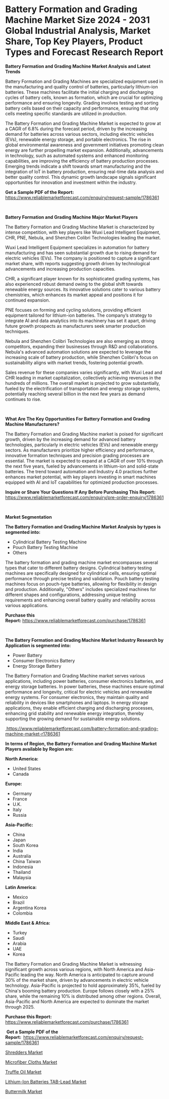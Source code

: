 <p><h1>Battery Formation and Grading Machine Market Size 2024 - 2031 Global Industrial Analysis, Market Share, Top Key Players, Product Types and Forecast Research Report</h1></p><p><strong>Battery Formation and Grading Machine Market Analysis and Latest Trends</strong></p>
<p><p>Battery Formation and Grading Machines are specialized equipment used in the manufacturing and quality control of batteries, particularly lithium-ion batteries. These machines facilitate the initial charging and discharging cycles of battery cells, known as formation, which are crucial for optimizing performance and ensuring longevity. Grading involves testing and sorting battery cells based on their capacity and performance, ensuring that only cells meeting specific standards are utilized in production.</p><p>The Battery Formation and Grading Machine Market is expected to grow at a CAGR of 6.8% during the forecast period, driven by the increasing demand for batteries across various sectors, including electric vehicles (EVs), renewable energy storage, and portable electronics. The rise in global environmental awareness and government initiatives promoting clean energy are further propelling market expansion. Additionally, advancements in technology, such as automated systems and enhanced monitoring capabilities, are improving the efficiency of battery production processes. Emerging trends indicate a shift towards smart manufacturing and the integration of IoT in battery production, ensuring real-time data analysis and better quality control. This dynamic growth landscape signals significant opportunities for innovation and investment within the industry.</p></p>
<p><strong>Get a Sample PDF of the Report:&nbsp;</strong> <a href="https://www.reliablemarketforecast.com/enquiry/request-sample/1786361?utm_campaign=1129&utm_medium=2&utm_source=Github&utm_content=ia&utm_term=09102024&utm_id=battery-formation-and-grading-machine">https://www.reliablemarketforecast.com/enquiry/request-sample/1786361</a></p>
<p>&nbsp;</p>
<p><strong>Battery Formation and Grading Machine Major Market Players</strong></p>
<p><p>The Battery Formation and Grading Machine Market is characterized by intense competition, with key players like Wuxi Lead Intelligent Equipment, CHR, PNE, Nebula, and Shenzhen Colibri Technologies leading the market.</p><p>Wuxi Lead Intelligent Equipment specializes in automation for battery manufacturing and has seen substantial growth due to rising demand for electric vehicles (EVs). The company is positioned to capture a significant market share, with reports suggesting growth driven by technological advancements and increasing production capacities.</p><p>CHR, a significant player known for its sophisticated grading systems, has also experienced robust demand owing to the global shift towards renewable energy sources. Its innovative solutions cater to various battery chemistries, which enhances its market appeal and positions it for continued expansion.</p><p>PNE focuses on forming and cycling solutions, providing efficient equipment tailored for lithium-ion batteries. The company’s strategy to integrate AI and data analytics into its machinery has set it apart, driving future growth prospects as manufacturers seek smarter production techniques.</p><p>Nebula and Shenzhen Colibri Technologies are also emerging as strong competitors, expanding their businesses through R&D and collaborations. Nebula's advanced automation solutions are expected to leverage the increasing scale of battery production, while Shenzhen Colibri's focus on sustainability aligns with market trends, fostering potential growth.</p><p>Sales revenue for these companies varies significantly, with Wuxi Lead and CHR leading in market capitalization, collectively achieving revenues in the hundreds of millions. The overall market is projected to grow substantially, fueled by the electrification of transportation and energy storage systems, potentially reaching several billion in the next few years as demand continues to rise.</p></p>
<p>&nbsp;</p>
<p><strong>What Are The Key Opportunities For Battery Formation and Grading Machine Manufacturers?</strong></p>
<p><p>The Battery Formation and Grading Machine market is poised for significant growth, driven by the increasing demand for advanced battery technologies, particularly in electric vehicles (EVs) and renewable energy sectors. As manufacturers prioritize higher efficiency and performance, innovative formation techniques and precision grading processes are essential. The market is expected to expand at a CAGR of over 10% through the next five years, fueled by advancements in lithium-ion and solid-state batteries. The trend toward automation and Industry 4.0 practices further enhances market potential, with key players investing in smart machines equipped with AI and IoT capabilities for optimized production processes.</p></p>
<p><strong>Inquire or Share Your Questions If Any Before Purchasing This Report:</strong> <a href="https://www.reliablemarketforecast.com/enquiry/pre-order-enquiry/1786361?utm_campaign=1129&utm_medium=2&utm_source=Github&utm_content=ia&utm_term=09102024&utm_id=battery-formation-and-grading-machine">https://www.reliablemarketforecast.com/enquiry/pre-order-enquiry/1786361</a></p>
<p>&nbsp;</p>
<p><strong>Market Segmentation</strong></p>
<p><strong>The Battery Formation and Grading Machine Market Analysis by types is segmented into:</strong></p>
<p><ul><li>Cylindrical Battery Testing Machine</li><li>Pouch Battery Testing Machine</li><li>Others</li></ul></p>
<p><p>The battery formation and grading machine market encompasses several types that cater to different battery designs. Cylindrical battery testing machines are specifically designed for cylindrical cells, ensuring optimal performance through precise testing and validation. Pouch battery testing machines focus on pouch-type batteries, allowing for flexibility in design and production. Additionally, "Others" includes specialized machines for different shapes and configurations, addressing unique testing requirements and enhancing overall battery quality and reliability across various applications.</p></p>
<p><strong>Purchase this Report:&nbsp;</strong><a href="https://www.reliablemarketforecast.com/purchase/1786361?utm_campaign=1129&utm_medium=2&utm_source=Github&utm_content=ia&utm_term=09102024&utm_id=battery-formation-and-grading-machine">https://www.reliablemarketforecast.com/purchase/1786361</a></p>
<p>&nbsp;</p>
<p><strong>The Battery Formation and Grading Machine Market Industry Research by Application is segmented into:</strong></p>
<p><ul><li>Power Battery</li><li>Consumer Electronics Battery</li><li>Energy Storage Battery</li></ul></p>
<p><p>The Battery Formation and Grading Machine market serves various applications, including power batteries, consumer electronics batteries, and energy storage batteries. In power batteries, these machines ensure optimal performance and longevity, critical for electric vehicles and renewable energy systems. For consumer electronics, they maintain quality and reliability in devices like smartphones and laptops. In energy storage applications, they enable efficient charging and discharging processes, enhancing grid stability and renewable energy integration, thereby supporting the growing demand for sustainable energy solutions.</p></p>
<p><a href="https://www.reliablemarketforecast.com/battery-formation-and-grading-machine-market-r1786361?utm_campaign=1129&utm_medium=2&utm_source=Github&utm_content=ia&utm_term=09102024&utm_id=battery-formation-and-grading-machine">&nbsp;https://www.reliablemarketforecast.com/battery-formation-and-grading-machine-market-r1786361</a></p>
<p><strong>In terms of Region, the Battery Formation and Grading Machine Market Players available by Region are:</strong></p>
<p>
    <p> <strong> North America: </strong>
        <ul>
            <li>United States</li>
            <li>Canada</li>
        </ul>
        </p> 
    <p> <strong> Europe: </strong>
        <ul>
            <li>Germany</li>
            <li>France</li>
            <li>U.K.</li>
            <li>Italy</li>
            <li>Russia</li>
        </ul>
        </p> 
    <p> <strong> Asia-Pacific: </strong>
        <ul>
            <li>China</li>
            <li>Japan</li>
            <li>South Korea</li>
            <li>India</li>
            <li>Australia</li>
            <li>China Taiwan</li>
            <li>Indonesia</li>
            <li>Thailand</li>
            <li>Malaysia</li>
        </ul>
        </p> 
    <p> <strong> Latin America: </strong>
        <ul>
            <li>Mexico</li>
            <li>Brazil</li>
            <li>Argentina Korea</li>
            <li>Colombia</li>
        </ul>
        </p> 
    <p> <strong> Middle East & Africa: </strong>
        <ul>
            <li>Turkey</li>
            <li>Saudi</li>
            <li>Arabia</li>
            <li>UAE</li>
            <li>Korea</li>
        </ul>
    </p>
    </p>
<p><p>The Battery Formation and Grading Machine Market is witnessing significant growth across various regions, with North America and Asia-Pacific leading the way. North America is anticipated to capture around 30% of the market share, driven by advancements in electric vehicle technology. Asia-Pacific is projected to hold approximately 35%, fueled by China's booming battery production. Europe follows closely with a 25% share, while the remaining 10% is distributed among other regions. Overall, Asia-Pacific and North America are expected to dominate the market through 2025.</p></p>
<p><strong>Purchase this Report: </strong><a href="https://www.reliablemarketforecast.com/purchase/1786361?utm_campaign=1129&utm_medium=2&utm_source=Github&utm_content=ia&utm_term=09102024&utm_id=battery-formation-and-grading-machine">https://www.reliablemarketforecast.com/purchase/1786361</a></p>
<p>&nbsp;<strong>Get a Sample PDF of the Report:&nbsp;&nbsp;</strong><a href="https://www.reliablemarketforecast.com/enquiry/request-sample/1786361?utm_campaign=1129&utm_medium=2&utm_source=Github&utm_content=ia&utm_term=09102024&utm_id=battery-formation-and-grading-machine">https://www.reliablemarketforecast.com/enquiry/request-sample/1786361</a></p>
<p><strong></strong></p>
<p><p><a href="https://www.linkedin.com/pulse/global-shredders-industry-analysis-share-growth-trends-9mixe?utm_campaign=1129&utm_medium=2&utm_source=Github&utm_content=ia&utm_term=09102024&utm_id=battery-formation-and-grading-machine">Shredders Market</a></p><p><a href="https://www.linkedin.com/pulse/microfiber-cloths-market-size-share-trends-analysis-fp33e?trackingId=umBOFfZoRkmdyLcNwOzbpA%3D%3D&utm_campaign=1129&utm_medium=2&utm_source=Github&utm_content=ia&utm_term=09102024&utm_id=battery-formation-and-grading-machine">Microfiber Cloths Market</a></p><p><a href="https://issuu.com/reportprime-2/docs/truffle-oil-market-size-2030.pptx_4929045dbbd36d?utm_campaign=1129&utm_medium=2&utm_source=Github&utm_content=ia&utm_term=09102024&utm_id=battery-formation-and-grading-machine">Truffle Oil Market</a></p><p><a href="https://github.com/stoudhslucenau6/Market-Research-Report-List-1/blob/main/lithium-ion-batteries-tab-lead-market.md?utm_campaign=1129&utm_medium=2&utm_source=Github&utm_content=ia&utm_term=09102024&utm_id=battery-formation-and-grading-machine">Lithium-Ion Batteries TAB-Lead Market</a></p><p><a href="https://issuu.com/reportprime-2/docs/buttermilk-market-size-2030.pptx_845480f9d6a23c?utm_campaign=1129&utm_medium=2&utm_source=Github&utm_content=ia&utm_term=09102024&utm_id=battery-formation-and-grading-machine">Buttermilk Market</a></p></p>